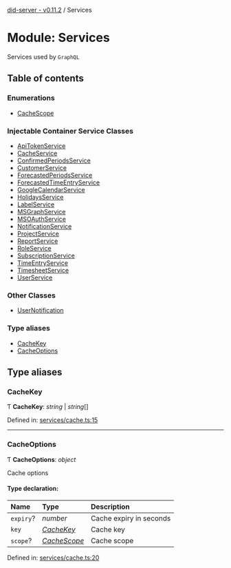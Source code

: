 [did-server - v0.11.2](../README.md) / Services

# Module: Services

Services used by `GraphQL`

## Table of contents

### Enumerations

- [CacheScope](../enums/services.cachescope.md)

### Injectable Container Service Classes

- [ApiTokenService](../classes/services.apitokenservice.md)
- [CacheService](../classes/services.cacheservice.md)
- [ConfirmedPeriodsService](../classes/services.confirmedperiodsservice.md)
- [CustomerService](../classes/services.customerservice.md)
- [ForecastedPeriodsService](../classes/services.forecastedperiodsservice.md)
- [ForecastedTimeEntryService](../classes/services.forecastedtimeentryservice.md)
- [GoogleCalendarService](../classes/services.googlecalendarservice.md)
- [HolidaysService](../classes/services.holidaysservice.md)
- [LabelService](../classes/services.labelservice.md)
- [MSGraphService](../classes/services.msgraphservice.md)
- [MSOAuthService](../classes/services.msoauthservice.md)
- [NotificationService](../classes/services.notificationservice.md)
- [ProjectService](../classes/services.projectservice.md)
- [ReportService](../classes/services.reportservice.md)
- [RoleService](../classes/services.roleservice.md)
- [SubscriptionService](../classes/services.subscriptionservice.md)
- [TimeEntryService](../classes/services.timeentryservice.md)
- [TimesheetService](../classes/services.timesheetservice.md)
- [UserService](../classes/services.userservice.md)

### Other Classes

- [UserNotification](../classes/services.usernotification.md)

### Type aliases

- [CacheKey](services.md#cachekey)
- [CacheOptions](services.md#cacheoptions)

## Type aliases

### CacheKey

Ƭ **CacheKey**: *string* \| *string*[]

Defined in: [services/cache.ts:15](https://github.com/Puzzlepart/did/blob/dev/server/services/cache.ts#L15)

___

### CacheOptions

Ƭ **CacheOptions**: *object*

Cache options

#### Type declaration:

Name | Type | Description |
:------ | :------ | :------ |
`expiry`? | *number* | Cache expiry in seconds   |
`key` | [*CacheKey*](services.md#cachekey) | Cache key   |
`scope`? | [*CacheScope*](../enums/services.cachescope.md) | Cache scope   |

Defined in: [services/cache.ts:20](https://github.com/Puzzlepart/did/blob/dev/server/services/cache.ts#L20)
